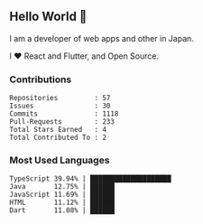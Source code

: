 ## Hello World 👋

I am a developer of web apps and other in Japan.

I ❤️ React and Flutter, and Open Source.

### Contributions

<!-- contributions start -->

    Repositories         : 57
    Issues               : 30
    Commits              : 1118
    Pull-Requests        : 233
    Total Stars Earned   : 4
    Total Contributed To : 2

<!-- contributions end -->

### Most Used Languages

<!-- most-used-languages start -->

    TypeScript 39.94% | ████████████████████
    Java       12.75% | ██████
    JavaScript 11.69% | ██████
    HTML       11.12% | ██████
    Dart       11.08% | ██████

<!-- most-used-languages end -->
